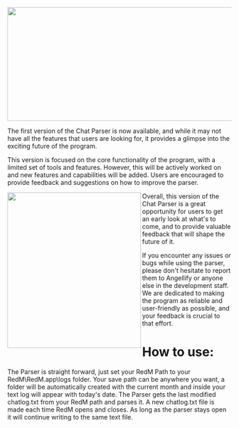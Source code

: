 
<p align="center">
  <img width="512" height="256" src="https://user-images.githubusercontent.com/85620673/206922686-5d0de090-d904-4b29-a115-8790c47ff5fd.png">
</p>

<p>
The first version of the Chat Parser is now available, and while it may not have all the features that users are looking for, it provides a glimpse into the exciting future of the program.


This version is focused on the core functionality of the program, with a limited set of tools and features. However, this will be actively worked on and new features and capabilities will be added. Users are encouraged to provide feedback and suggestions on how to improve the parser.



<img align="left" width="300" height ="350" src ="https://user-images.githubusercontent.com/85620673/206923231-cbac11bf-55c3-4c22-a552-c072b7190fdb.png">


Overall, this version of the Chat Parser is a great opportunity for users to get an early look at what's to come, and to provide valuable feedback that will shape the future of it.

If you encounter any issues or bugs while using the parser, please don't hesitate to report them to Angellify or anyone else in the development staff. We are dedicated to making the program as reliable and user-friendly as possible, and your feedback is crucial to that effort.

</p>





<h1>How to use:</h1>
<p> The Parser is straight forward, just set your RedM Path to your RedM\RedM.app\logs folder. Your save path can be anywhere you want, a folder will be automatically created with the current month and inside your text log will appear with today's date. 
The Parser gets the last modified chatlog.txt from your RedM path and parses it. A new chatlog.txt file is made each time RedM opens and closes. As long as the parser stays open it will continue writing to the same text file.</p>

